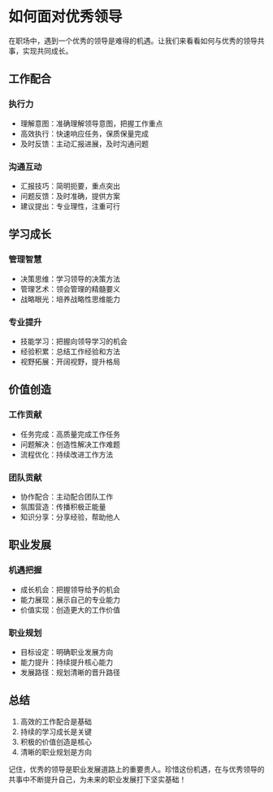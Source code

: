 # 如何面对优秀领导

在职场中，遇到一个优秀的领导是难得的机遇。让我们来看看如何与优秀的领导共事，实现共同成长。

## 工作配合

### 执行力
- 理解意图：准确理解领导意图，把握工作重点
- 高效执行：快速响应任务，保质保量完成
- 及时反馈：主动汇报进展，及时沟通问题

### 沟通互动
- 汇报技巧：简明扼要，重点突出
- 问题反馈：及时准确，提供方案
- 建议提出：专业理性，注重可行

## 学习成长

### 管理智慧
- 决策思维：学习领导的决策方法
- 管理艺术：领会管理的精髓要义
- 战略眼光：培养战略性思维能力

### 专业提升
- 技能学习：把握向领导学习的机会
- 经验积累：总结工作经验和方法
- 视野拓展：开阔视野，提升格局

## 价值创造

### 工作贡献
- 任务完成：高质量完成工作任务
- 问题解决：创造性解决工作难题
- 流程优化：持续改进工作方法

### 团队贡献
- 协作配合：主动配合团队工作
- 氛围营造：传播积极正能量
- 知识分享：分享经验，帮助他人

## 职业发展

### 机遇把握
- 成长机会：把握领导给予的机会
- 能力展现：展示自己的专业能力
- 价值实现：创造更大的工作价值

### 职业规划
- 目标设定：明确职业发展方向
- 能力提升：持续提升核心能力
- 发展路径：规划清晰的晋升路径

## 总结

1. 高效的工作配合是基础
2. 持续的学习成长是关键
3. 积极的价值创造是核心
4. 清晰的职业规划是方向

记住，优秀的领导是职业发展道路上的重要贵人。珍惜这份机遇，在与优秀领导的共事中不断提升自己，为未来的职业发展打下坚实基础！